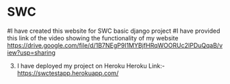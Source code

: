 

# SWC



#I have created this website for SWC basic django project 
#I have provided this link of the video showing the functionality of my website https://drive.google.com/file/d/1B7NEgP9I1MYBjfHRqWOORUc2IPDuQqaB/view?usp=sharing

3. I have deployed my project on Heroku
Heroku Link:- https://swctestapp.herokuapp.com/
